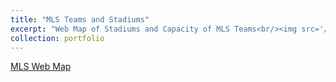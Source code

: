 ```yaml
---
title: "MLS Teams and Stadiums"
excerpt: "Web Map of Stadiums and Capacity of MLS Teams<br/><img src='/images/Webmap_preview.PNG'>"
collection: portfolio
---
```

<a href="/_portfolio/qgis2web_2023_05_09-10_18_14_887733">MLS Web Map</a>
